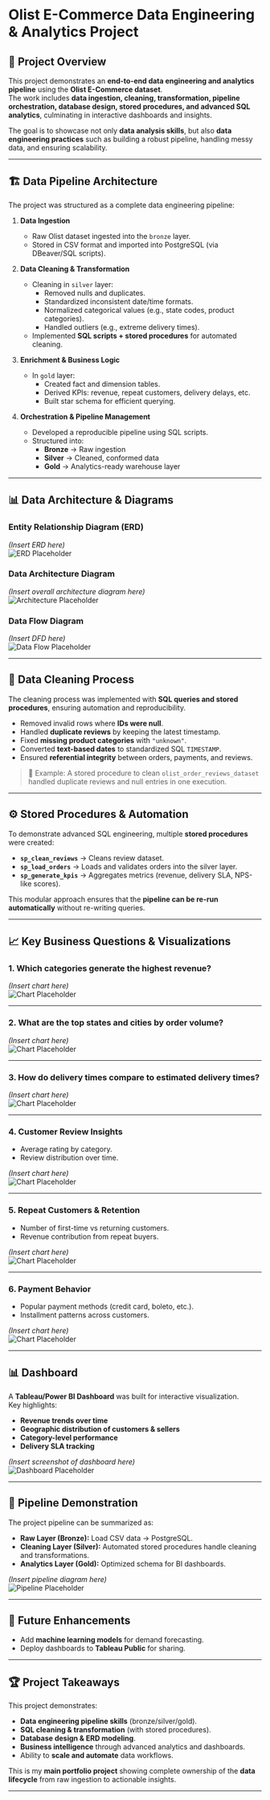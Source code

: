 # Olist E-Commerce Data Engineering & Analytics Project

## 📌 Project Overview
This project demonstrates an **end-to-end data engineering and analytics pipeline** using the **Olist E-Commerce dataset**.  
The work includes **data ingestion, cleaning, transformation, pipeline orchestration, database design, stored procedures, and advanced SQL analytics**, culminating in interactive dashboards and insights.  

The goal is to showcase not only **data analysis skills**, but also **data engineering practices** such as building a robust pipeline, handling messy data, and ensuring scalability.

---

## 🏗️ Data Pipeline Architecture
The project was structured as a complete data engineering pipeline:

1. **Data Ingestion**  
   - Raw Olist dataset ingested into the `bronze` layer.
   - Stored in CSV format and imported into PostgreSQL (via DBeaver/SQL scripts).

2. **Data Cleaning & Transformation**  
   - Cleaning in `silver` layer:
     - Removed nulls and duplicates.  
     - Standardized inconsistent date/time formats.  
     - Normalized categorical values (e.g., state codes, product categories).  
     - Handled outliers (e.g., extreme delivery times).  
   - Implemented **SQL scripts + stored procedures** for automated cleaning.

3. **Enrichment & Business Logic**  
   - In `gold` layer:
     - Created fact and dimension tables.  
     - Derived KPIs: revenue, repeat customers, delivery delays, etc.  
     - Built star schema for efficient querying.

4. **Orchestration & Pipeline Management**  
   - Developed a reproducible pipeline using SQL scripts.  
   - Structured into:
     - **Bronze** → Raw ingestion  
     - **Silver** → Cleaned, conformed data  
     - **Gold** → Analytics-ready warehouse layer  

---

## 📊 Data Architecture & Diagrams

### Entity Relationship Diagram (ERD)
*(Insert ERD here)*  
![ERD Placeholder](path/to/erd.png)

### Data Architecture Diagram
*(Insert overall architecture diagram here)*  
![Architecture Placeholder](path/to/architecture.png)

### Data Flow Diagram
*(Insert DFD here)*  
![Data Flow Placeholder](path/to/dfd.png)

---

## 🧹 Data Cleaning Process
The cleaning process was implemented with **SQL queries and stored procedures**, ensuring automation and reproducibility.

- Removed invalid rows where **IDs were null**.  
- Handled **duplicate reviews** by keeping the latest timestamp.  
- Fixed **missing product categories** with `"unknown"`.  
- Converted **text-based dates** to standardized SQL `TIMESTAMP`.  
- Ensured **referential integrity** between orders, payments, and reviews.

> 🔑 Example: A stored procedure to clean `olist_order_reviews_dataset` handled duplicate reviews and null entries in one execution.

---

## ⚙️ Stored Procedures & Automation
To demonstrate advanced SQL engineering, multiple **stored procedures** were created:

- **`sp_clean_reviews`** → Cleans review dataset.  
- **`sp_load_orders`** → Loads and validates orders into the silver layer.  
- **`sp_generate_kpis`** → Aggregates metrics (revenue, delivery SLA, NPS-like scores).  

This modular approach ensures that the **pipeline can be re-run automatically** without re-writing queries.

---

## 📈 Key Business Questions & Visualizations

### 1. Which categories generate the highest revenue?
*(Insert chart here)*  
![Chart Placeholder](path/to/chart1.png)

---

### 2. What are the top states and cities by order volume?
*(Insert chart here)*  
![Chart Placeholder](path/to/chart2.png)

---

### 3. How do delivery times compare to estimated delivery times?
*(Insert chart here)*  
![Chart Placeholder](path/to/chart3.png)

---

### 4. Customer Review Insights
- Average rating by category.  
- Review distribution over time.  

*(Insert chart here)*  
![Chart Placeholder](path/to/chart4.png)

---

### 5. Repeat Customers & Retention
- Number of first-time vs returning customers.  
- Revenue contribution from repeat buyers.  

*(Insert chart here)*  
![Chart Placeholder](path/to/chart5.png)

---

### 6. Payment Behavior
- Popular payment methods (credit card, boleto, etc.).  
- Installment patterns across customers.  

*(Insert chart here)*  
![Chart Placeholder](path/to/chart6.png)

---

## 📊 Dashboard
A **Tableau/Power BI Dashboard** was built for interactive visualization.  
Key highlights:
- **Revenue trends over time**  
- **Geographic distribution of customers & sellers**  
- **Category-level performance**  
- **Delivery SLA tracking**  

*(Insert screenshot of dashboard here)*  
![Dashboard Placeholder](path/to/dashboard.png)

---

## 🚀 Pipeline Demonstration
The project pipeline can be summarized as:

- **Raw Layer (Bronze):** Load CSV data → PostgreSQL.  
- **Cleaning Layer (Silver):** Automated stored procedures handle cleaning and transformations.  
- **Analytics Layer (Gold):** Optimized schema for BI dashboards.  

*(Insert pipeline diagram here)*  
![Pipeline Placeholder](path/to/pipeline.png)

---

## 🔮 Future Enhancements
- Add **machine learning models** for demand forecasting.  
- Deploy dashboards to **Tableau Public** for sharing.  

---

## 🏆 Project Takeaways
This project demonstrates:
- **Data engineering pipeline skills** (bronze/silver/gold).  
- **SQL cleaning & transformation** (with stored procedures).  
- **Database design & ERD modeling**.  
- **Business intelligence** through advanced analytics and dashboards.  
- Ability to **scale and automate** data workflows.  

This is my **main portfolio project** showing complete ownership of the **data lifecycle** from raw ingestion to actionable insights.

---
